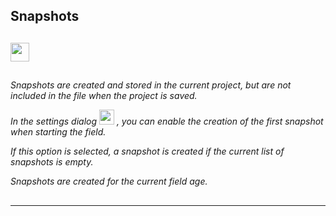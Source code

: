 ## Snapshots

##  

<img src="qrc:/resources/img/check.svg" height="30"/>

##  

*Snapshots are created and stored in the current project, but are not included in the file when the project is saved.*

*In the settings dialog* <img src="qrc:/resources/img/setup.svg" height="24"/> *, you can enable the creation of the first snapshot when starting the field.*

*If this option is selected, a snapshot is created if the current list of snapshots is empty.*

*Snapshots are created for the current field age.*

##  

##  

 ---
